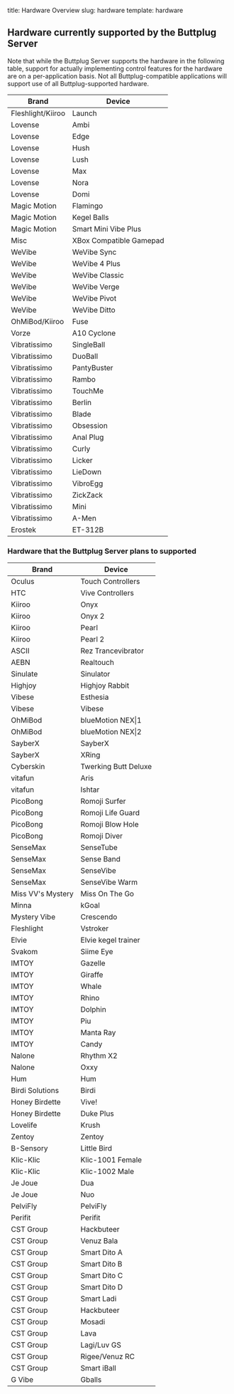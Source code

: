 title: Hardware Overview
slug: hardware
template: hardware

## Hardware currently supported by the Buttplug Server

Note that while the Buttplug Server supports the hardware in the
following table, support for actually implementing control features
for the hardware are on a per-application basis. Not all
Buttplug-compatible applications will support use of all
Buttplug-supported hardware.

| Brand             | Device                  |
| ----------------- | ----------------------- |
| Fleshlight/Kiiroo | Launch                  |
| Lovense           | Ambi                    |
| Lovense           | Edge                    |
| Lovense           | Hush                    |
| Lovense           | Lush                    |
| Lovense           | Max                     |
| Lovense           | Nora                    |
| Lovense           | Domi                    |
| Magic Motion      | Flamingo                |
| Magic Motion      | Kegel Balls             |
| Magic Motion      | Smart Mini Vibe Plus    |
| Misc              | XBox Compatible Gamepad |
| WeVibe            | WeVibe Sync             |
| WeVibe            | WeVibe 4 Plus           |
| WeVibe            | WeVibe Classic          |
| WeVibe            | WeVibe Verge            |
| WeVibe            | WeVibe Pivot            |
| WeVibe            | WeVibe Ditto            |
| OhMiBod/Kiiroo    | Fuse                    |
| Vorze             | A10 Cyclone             |
| Vibratissimo      | SingleBall              |
| Vibratissimo      | DuoBall                 |
| Vibratissimo      | PantyBuster             |
| Vibratissimo      | Rambo                   |
| Vibratissimo      | TouchMe                 |
| Vibratissimo      | Berlin                  |
| Vibratissimo      | Blade                   |
| Vibratissimo      | Obsession               |
| Vibratissimo      | Anal Plug               |
| Vibratissimo      | Curly                   |
| Vibratissimo      | Licker                  |
| Vibratissimo      | LieDown                 |
| Vibratissimo      | VibroEgg                |
| Vibratissimo      | ZickZack                |
| Vibratissimo      | Mini                    |
| Vibratissimo      | A-Men                   |
| Erostek           | ET-312B                 |

### Hardware that the Buttplug Server plans to supported

| Brand             | Device                  |
| ----------------- | ----------------------- |
| Oculus            | Touch Controllers       |
| HTC               | Vive Controllers        |
| Kiiroo            | Onyx                    |
| Kiiroo            | Onyx 2                  |
| Kiiroo            | Pearl                   |
| Kiiroo            | Pearl 2                 |
| ASCII             | Rez Trancevibrator      |
| AEBN              | Realtouch               |
| Sinulate          | Sinulator               |
| Highjoy           | Highjoy Rabbit          |
| Vibese            | Esthesia                |
| Vibese            | Vibese                  |
| OhMiBod           | blueMotion NEX\|1       |
| OhMiBod           | blueMotion NEX\|2       |
| SayberX           | SayberX                 |
| SayberX           | XRing                   |
| Cyberskin         | Twerking Butt Deluxe    |
| vitafun           | Aris                    |
| vitafun           | Ishtar                  |
| PicoBong          | Romoji Surfer           |
| PicoBong          | Romoji Life Guard       |
| PicoBong          | Romoji Blow Hole        |
| PicoBong          | Romoji Diver            |
| SenseMax          | SenseTube               |
| SenseMax          | Sense Band              |
| SenseMax          | SenseVibe               |
| SenseMax          | SenseVibe Warm          |
| Miss VV's Mystery | Miss On The Go          |
| Minna             | kGoal                   |
| Mystery Vibe      | Crescendo               |
| Fleshlight        | Vstroker                |
| Elvie             | Elvie kegel trainer     |
| Svakom            | Siime Eye               |
| IMTOY             | Gazelle                 |
| IMTOY             | Giraffe                 |
| IMTOY             | Whale                   |
| IMTOY             | Rhino                   |
| IMTOY             | Dolphin                 |
| IMTOY             | Piu                     |
| IMTOY             | Manta Ray               |
| IMTOY             | Candy                   |
| Nalone            | Rhythm X2               |
| Nalone            | Oxxy                    |
| Hum               | Hum                     |
| Birdi Solutions   | Birdi                   |
| Honey Birdette    | Vive!                   |
| Honey Birdette    | Duke Plus               |
| Lovelife          | Krush                   |
| Zentoy            | Zentoy                  |
| B-Sensory         | Little Bird             |
| Klic-Klic         | Klic-1001 Female        |
| Klic-Klic         | Klic-1002 Male          |
| Je Joue           | Dua                     |
| Je Joue           | Nuo                     |
| PelviFly          | PelviFly                |
| Perifit           | Perifit                 |
| CST Group         | Hackbuteer              |
| CST Group         | Venuz Bala              |
| CST Group         | Smart Dito A            |
| CST Group         | Smart Dito B            |
| CST Group         | Smart Dito C            |
| CST Group         | Smart Dito D            |
| CST Group         | Smart Ladi              |
| CST Group         | Hackbuteer              |
| CST Group         | Mosadi                  |
| CST Group         | Lava                    |
| CST Group         | Lagi/Luv GS             |
| CST Group         | Rigee/Venuz RC          |
| CST Group         | Smart iBall             |
| G Vibe            | Gballs                  |
